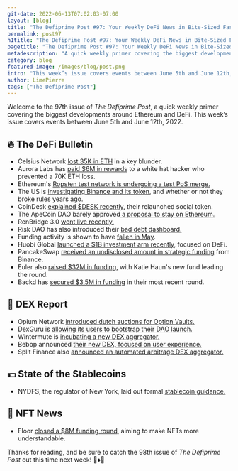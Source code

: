 ```yaml
---
git-date: 2022-06-13T07:02:03-07:00
layout: [blog]
title: "The Defiprime Post #97: Your Weekly DeFi News in Bite-Sized Fashion"
permalink: post97
h1title: "The Defiprime Post #97: Your Weekly DeFi News in Bite-Sized Fashion"
pagetitle: "The Defiprime Post #97: Your Weekly DeFi News in Bite-Sized Fashion"
metadescription: "A quick weekly primer covering the biggest developments around Ethereum and DeFi. This week’s issue covers events between June 5th and June 12th, 2022"
category: blog
featured-image: /images/blog/post.png
intro: "This week’s issue covers events between June 5th and June 12th, 2022"
author: LimePierre
tags: ["The Defiprime Post"]
---
```


Welcome to the 97th issue of _The Defiprime Post_, a quick weekly primer covering the biggest developments around Ethereum and DeFi. This week’s issue covers events between June 5th and June 12th, 2022.


## 🔥 The DeFi Bulletin

* Celsius Network [lost 35K in ETH](https://dirtybubblemedia.substack.com/p/celsius-network-lost-at-least-35000?s=r) in a key blunder.
* Aurora Labs has [paid $6M in rewards](https://www.theblockcrypto.com/post/150500/aurora-labs-pays-6-million-reward-to-hacker-that-saved-70000-eth-from-getting-stolen?utm_source=cryptopanic&utm_medium=rss) to a white hat hacker who prevented a 70K ETH loss.
* Ethereum's [Ropsten test network is undergoing a test PoS merge.](https://www.theblockcrypto.com/post/150864/ethereums-ropsten-proof-of-stake-test-merge-goes-live)
* The US is [investigating Binance and its token](https://www.bloomberg.com/news/articles/2022-06-06/us-probes-binance-over-token-that-is-now-world-s-fifth-largest), and whether or not they broke rules years ago.
* CoinDesk [explained $DESK recently,](https://www.coindesk.com/business/2022/06/07/why-desk-the-big-idea-behind-coindesks-relaunched-social-token/) their relaunched social token.
* The ApeCoin DAO barely approved[ a proposal to stay on Ethereum.](https://decrypt.co/102398/divided-apecoin-community-narrowly-approves-proposal-ethereum)
* RenBridge 3.0 [went live recently.](https://medium.com/renproject/introducing-renbridge-3-0-2b5f49aaf722)
* Risk DAO has also introduced their [bad debt dashboard.](https://medium.com/risk-dao/introducing-the-bad-debt-dashboard-c855cc1f2163)
* Funding activity is shown to have [fallen in May](https://www.theblockcrypto.com/linked/149955/defi-venture-funding-deal-activity-fell-in-may-data-shows).
* Huobi Global [launched a $1B investment arm recently](https://cointelegraph.com/news/huobi-global-launches-1b-investment-arm-focused-on-defi-and-web3), focused on DeFi.
* PancakeSwap [received an undisclosed amount in strategic funding](https://www.binance.com/en/blog/ecosystem/binance-labs-makes-strategic-investment-in-pancakeswap-421499824684903961?ref=AZTKZ9XS&utm_source=BinanceTwitter&utm_medium=GlobalSocial&utm_campaign=GlobalSocial) from Binance.
* Euler also [raised $32M in funding](https://www.coindesk.com/business/2022/06/07/katie-hauns-new-fund-leads-32m-round-in-lending-protocol-euler/), with Katie Haun's new fund leading the round.
* Backd has [secured $3.5M in funding](https://blog.backd.fund/backd-raises-3-5-million-e4f03b92a2da) in their most recent round.


## 💱 DEX Report

* Opium Network [introduced dutch auctions for Option Vaults.](https://medium.com/opium-network/introducing-dutch-auctions-for-defi-option-vaults-7ee4b80ff84a)
* DexGuru is [allowing its users to bootstrap their DAO launch.](https://decrypt.co/101884/dexguru-hands-power-to-its-users-with-bootstrap-dao-launch)
* Wintermute is [incubating a new DEX aggregator.](https://www.theblockcrypto.com/post/150978/crypto-trading-firm-wintermute-has-been-incubating-a-new-decentralized-exchange-aggregator)
* Bebop announced [their new DEX, focused on user experience.](https://medium.com/bebop-dex/introducing-bebop-a-decentralized-trading-platform-on-a-mission-to-reinvent-user-experience-and-2b876b7540b2)
* Split Finance also [announced an automated arbitrage DEX aggregator.](https://medium.com/@split.finance/introducing-split-finance-automated-arbitrage-dex-aggregator-with-innovative-trading-toolsnd-c807dbaade1f)


## 💵 State of the Stablecoins

* NYDFS, the regulator of New York, laid out formal [stablecoin guidance.](https://www.coindesk.com/policy/2022/06/08/new-yorks-crypto-regulator-publishes-formal-stablecoin-guidance/)


## 💎 NFT News

* Floor [closed a $8M funding round](https://mirror.xyz/0xcDe6A0388965E3A9F9ec43b25Ad6A8FC57839a35/wVZzMpH_Wm5bsShavKy65Xd_k6Sgaq0qG7eiLLIArVI), aiming to make NFTs more understandable.

Thanks for reading, and be sure to catch the 98th issue of _The Defiprime Post_ out this time next week! 👋♦️👋
